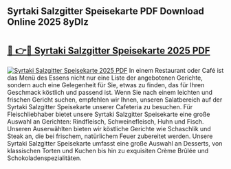 ## Syrtaki Salzgitter Speisekarte PDF Download Online 2025 8yDIz

# <h2><a href="http://gcbrfty.nevu.top/?p=Syrtaki+Salzgitter+Speisekarte">🔗 👉🔴 Syrtaki Salzgitter Speisekarte 2025 PDF</a></h2>

[![Syrtaki Salzgitter Speisekarte 2025 PDF](https://i.imgur.com/dBaPXMq.png)](http://gcbrfty.nevu.top/?p=Syrtaki+Salzgitter+Speisekarte)
In einem Restaurant oder Café ist das Menü des Essens nicht nur eine Liste der angebotenen Gerichte, sondern auch eine Gelegenheit für Sie, etwas zu finden, das für Ihren Geschmack köstlich und passend ist. Wenn Sie nach einem leichten und frischen Gericht suchen, empfehlen wir Ihnen, unseren Salatbereich auf der Syrtaki Salzgitter Speisekarte unserer Cafeteria zu besuchen. Für Fleischliebhaber bietet unsere Syrtaki Salzgitter Speisekarte eine große Auswahl an Gerichten: Rindfleisch, Schweinefleisch, Huhn und Fisch. Unseren Auserwählten bieten wir köstliche Gerichte wie Schaschlik und Steak an, die bei frischem, natürlichem Feuer zubereitet werden. Unsere Syrtaki Salzgitter Speisekarte umfasst eine große Auswahl an Desserts, von klassischen Torten und Kuchen bis hin zu exquisiten Crème Brûlée und Schokoladenspezialitäten.
